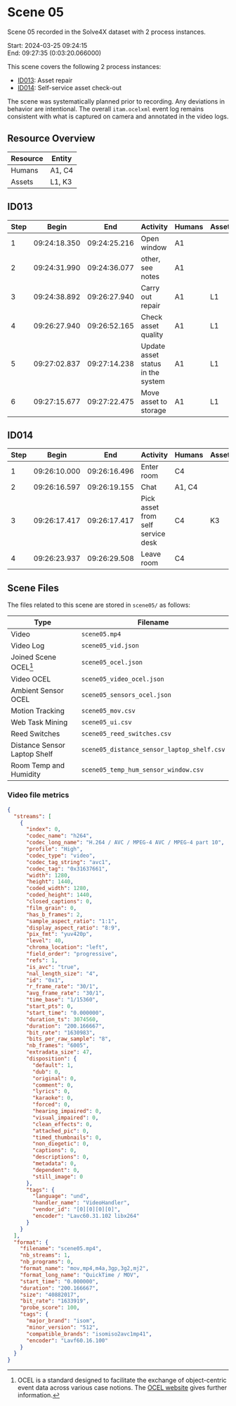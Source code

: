 # Scene 05

Scene 05 recorded in the Solve4X dataset with 2 process instances.

Start: 2024-03-25 09:24:15  
End: 09:27:35 (0:03:20.066000)

This scene covers the following 2 process instances:


- [ID013](#id013): Asset repair
- [ID014](#id014): Self-service asset check-out

The scene was systematically planned prior to recording. Any deviations in behavior are intentional. 
The overall `itam.ocelxml` event log remains consistent with what is captured on camera and annotated in the video logs. 

## Resource Overview

| Resource | Entity   |
|----------|----------|
| Humans   | A1, C4  |
| Assets   | L1, K3  |



## ID013

| Step            |Begin              | End     |         Activity   | Humans | Assets | Locations | 
|-----------------|------------------ |---------|--------|-----------|-------|----|
| 1  | 09:24:18.350 | 09:24:25.216 | Open window    | A1 |  | window |
| 2  | 09:24:31.990 | 09:24:36.077 | other, see notes    | A1 |  | repair_desk |
| 3  | 09:24:38.892 | 09:26:27.940 | Carry out repair    | A1 | L1 | repair_desk |
| 4  | 09:26:27.940 | 09:26:52.165 | Check asset quality    | A1 | L1 | repair_desk |
| 5  | 09:27:02.837 | 09:27:14.238 | Update asset status in the system    | A1 | L1 | repair_desk |
| 6  | 09:27:15.677 | 09:27:22.475 | Move asset to storage    | A1 | L1 | laptop_shelf |

## ID014

| Step            |Begin              | End     |         Activity   | Humans | Assets | Locations | 
|-----------------|------------------ |---------|--------|-----------|-------|----|
| 1  | 09:26:10.000 | 09:26:16.496 | Enter room    | C4 |  | door |
| 2  | 09:26:16.597 | 09:26:19.155 | Chat    | A1, C4 |  |  |
| 3  | 09:26:17.417 | 09:26:17.417 | Pick asset from self service desk    | C4 | K3 | self_service_storage |
| 4  | 09:26:23.937 | 09:26:29.508 | Leave room    | C4 |  | door |



## Scene Files

The files related to this scene are stored in `scene05/` as follows:

| Type                  | Filename                    |
|-----------------------|-----------------------------|
| Video                 | `scene05.mp4`      |
| Video Log             | `scene05_vid.json` |
| Joined Scene OCEL[^1] | `scene05_ocel.json` |
| Video OCEL            | `scene05_video_ocel.json` |
| Ambient Sensor OCEL   | `scene05_sensors_ocel.json` |
| Motion Tracking       | `scene05_mov.csv`|
| Web Task Mining       | `scene05_ui.csv` |
| Reed Switches         | `scene05_reed_switches.csv`  |
| Distance Sensor Laptop Shelf | `scene05_distance_sensor_laptop_shelf.csv`  |
| Room Temp and Humidity | `scene05_temp_hum_sensor_window.csv` |

### Video file metrics

```json
{
  "streams": [
    {
      "index": 0,
      "codec_name": "h264",
      "codec_long_name": "H.264 / AVC / MPEG-4 AVC / MPEG-4 part 10",
      "profile": "High",
      "codec_type": "video",
      "codec_tag_string": "avc1",
      "codec_tag": "0x31637661",
      "width": 1280,
      "height": 1440,
      "coded_width": 1280,
      "coded_height": 1440,
      "closed_captions": 0,
      "film_grain": 0,
      "has_b_frames": 2,
      "sample_aspect_ratio": "1:1",
      "display_aspect_ratio": "8:9",
      "pix_fmt": "yuv420p",
      "level": 40,
      "chroma_location": "left",
      "field_order": "progressive",
      "refs": 1,
      "is_avc": "true",
      "nal_length_size": "4",
      "id": "0x1",
      "r_frame_rate": "30/1",
      "avg_frame_rate": "30/1",
      "time_base": "1/15360",
      "start_pts": 0,
      "start_time": "0.000000",
      "duration_ts": 3074560,
      "duration": "200.166667",
      "bit_rate": "1630983",
      "bits_per_raw_sample": "8",
      "nb_frames": "6005",
      "extradata_size": 47,
      "disposition": {
        "default": 1,
        "dub": 0,
        "original": 0,
        "comment": 0,
        "lyrics": 0,
        "karaoke": 0,
        "forced": 0,
        "hearing_impaired": 0,
        "visual_impaired": 0,
        "clean_effects": 0,
        "attached_pic": 0,
        "timed_thumbnails": 0,
        "non_diegetic": 0,
        "captions": 0,
        "descriptions": 0,
        "metadata": 0,
        "dependent": 0,
        "still_image": 0
      },
      "tags": {
        "language": "und",
        "handler_name": "VideoHandler",
        "vendor_id": "[0][0][0][0]",
        "encoder": "Lavc60.31.102 libx264"
      }
    }
  ],
  "format": {
    "filename": "scene05.mp4",
    "nb_streams": 1,
    "nb_programs": 0,
    "format_name": "mov,mp4,m4a,3gp,3g2,mj2",
    "format_long_name": "QuickTime / MOV",
    "start_time": "0.000000",
    "duration": "200.166667",
    "size": "40882017",
    "bit_rate": "1633919",
    "probe_score": 100,
    "tags": {
      "major_brand": "isom",
      "minor_version": "512",
      "compatible_brands": "isomiso2avc1mp41",
      "encoder": "Lavf60.16.100"
    }
  }
}
```

[^1]: OCEL is a standard designed to facilitate the exchange of object-centric event data across various case notions. 
The [OCEL website](www.ocel-standard.org) gives further information. 